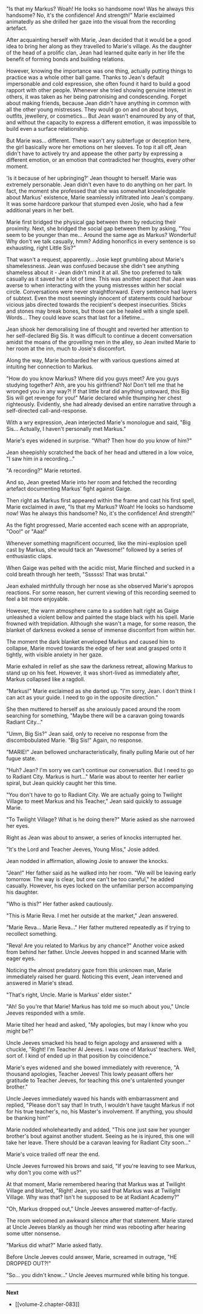 
"Is that my Markus? Woah! He looks so handsome now! Was he always this handsome? No, it's the confidence! And strength!" Marie exclaimed animatedly as she drilled her gaze into the visual from the recording artefact.

After acquainting herself with Marie, Jean decided that it would be a good idea to bring her along as they travelled to Marie's village. As the daughter of the head of a prolific clan, Jean had learned quite early in her life the benefit of forming bonds and building relations.

However, knowing the importance was one thing, actually putting things to practice was a whole other ball game. Thanks to Jean's default impersonable and cold expression, she often found it hard to build a good rapport with other people. Whenever she tried showing genuine interest in others, it was taken as her being patronising and condescending. Forget about making friends, because Jean didn't have anything in common with all the other young mistresses. They would go on and on about boys, outfits, jewellery, or cosmetics... But Jean wasn't enamoured by any of that, and without the capacity to express a different emotion, it was impossible to build even a surface relationship.

But Marie was... different. There wasn't any subterfuge or deception here, the girl basically wore her emotions on her sleeves. To top it all off, Jean didn't have to actively try and appease the other party by expressing a different emotion, or an emotion that contradicted her thoughts, every other moment.

'Is it because of her upbringing?' Jean thought to herself. Marie was extremely personable. Jean didn't even have to do anything on her part. In fact, the moment she professed that she was somewhat knowledgeable about Markus' existence, Marie seamlessly infiltrated into Jean's company. It was some hardcore parkour that stumped even Josie, who had a few additional years in her belt.

Marie first bridged the physical gap between them by reducing their proximity. Next, she bridged the social gap between them by asking, "You seem to be younger than me... Around the same age as Markus? Wonderful! Why don't we talk casually, hmm? Adding honorifics in every sentence is so exhausting, right Little Sis?"

That wasn't a request, apparently... Josie kept grumbling about Marie's shamelessness. Jean was confused because she didn't see anything shameless about it - Jean didn't mind it at all. She too preferred to talk casually as it saved her a lot of time. This was another aspect that Jean was averse to when interacting with the young mistresses within her social circle. Conversations were never straightforward. Every sentence had layers of subtext. Even the most seemingly innocent of statements could harbour vicious jabs directed towards the recipient's deepest insecurities. Sticks and stones may break bones, but those can be healed with a single spell. Words... They could leave scars that last for a lifetime...

Jean shook her demoralising line of thought and reverted her attention to her self-declared Big Sis. It was difficult to continue a decent conversation amidst the moans of the grovelling men in the alley, so Jean invited Marie to her room at the inn, much to Josie's discomfort.

Along the way, Marie bombarded her with various questions aimed at intuiting her connection to Markus.

"How do you know Markus? Where did you guys meet? Are you guys studying together? Ahh, are you his girlfriend? No! Don't tell me that he wronged you in any way?! If that little brat did anything untoward, this Big Sis will get revenge for you!" Marie declared while thumping her chest righteously. Evidently, she had already devised an entire narrative through a self-directed call-and-response.

With a wry expression, Jean interjected Marie's monologue and said, "Big Sis... Actually, I haven't personally met Markus."

Marie's eyes widened in surprise. "What? Then how do you know of him?"

Jean sheepishly scratched the back of her head and uttered in a low voice, "I saw him in a recording..."

"A recording?" Marie retorted.

And so, Jean greeted Marie into her room and fetched the recording artefact documenting Markus' fight against Gaige.

Then right as Markus first appeared within the frame and cast his first spell, Marie exclaimed in awe, "Is that my Markus? Woah! He looks so handsome now! Was he always this handsome? No, it's the confidence! And strength!"

As the fight progressed, Marie accented each scene with an appropriate, "Ooo!" or "Aaa!" 

Whenever something magnificent occurred, like the mini-explosion spell cast by Markus, she would tack an "Awesome!" followed by a series of enthusiastic claps. 

When Gaige was pelted with the acidic mist, Marie flinched and sucked in a cold breath through her teeth, "Ssssss! That was brutal."

Jean exhaled mirthfully through her nose as she observed Marie's apropos reactions. For some reason, her current viewing of this recording seemed to feel a bit more enjoyable.

However, the warm atmosphere came to a sudden halt right as Gaige unleashed a violent bellow and painted the stage black with his spell. Marie frowned with trepidation. Although she wasn't a mage, for some reason, the blanket of darkness evoked a sense of immense discomfort from within her.

The moment the dark blanket enveloped Markus and caused him to collapse, Marie moved towards the edge of her seat and grasped onto it tightly, with visible anxiety in her gaze.

Marie exhaled in relief as she saw the darkness retreat, allowing Markus to stand up on his feet. However, it was short-lived as immediately after, Markus collapsed like a ragdoll.

"Markus!" Marie exclaimed as she darted up. "I'm sorry, Jean. I don't think I can act as your guide. I need to go in the opposite direction."

She then muttered to herself as she anxiously paced around the room searching for something, "Maybe there will be a caravan going towards Radiant City..."

"Umm, Big Sis?" Jean said, only to receive no response from the discombobulated Marie. "Big Sis!" Again, no response.

"MARIE!" Jean bellowed uncharacteristically, finally pulling Marie out of her fugue state.

"Huh? Jean? I'm sorry we can't continue our conversation. But I need to go to Radiant City. Markus is hurt..." Marie was about to reenter her earlier spiral, but Jean quickly caught her this time.

"You don't have to go to Radiant City. We are actually going to Twilight Village to meet Markus and his Teacher," Jean said quickly to assuage Marie.

"To Twilight Village? What is he doing there?" Marie asked as she narrowed her eyes.

Right as Jean was about to answer, a series of knocks interrupted her.

"It's the Lord and Teacher Jeeves, Young Miss," Josie added.

Jean nodded in affirmation, allowing Josie to answer the knocks.

"Jean!" Her father said as he walked into her room. "We will be leaving early tomorrow. The way is clear, but one can't be too careful," he added casually. However, his eyes locked on the unfamiliar person accompanying his daughter.

"Who is this?" Her father asked cautiously.

"This is Marie Reva. I met her outside at the market," Jean answered.

"Marie Reva... Marie Reva..." Her father muttered repeatedly as if trying to recollect something.

"Reva! Are you related to Markus by any chance?" Another voice asked from behind her father. Uncle Jeeves hopped in and scanned Marie with eager eyes.

Noticing the almost predatory gaze from this unknown man, Marie immediately raised her guard. Noticing this event, Jean intervened and answered in Marie's stead.

"That's right, Uncle. Marie is Markus' elder sister."

"Ah! So you're that Marie! Markus has told me so much about you," Uncle Jeeves responded with a smile.

Marie tilted her head and asked, "My apologies, but may I know who you might be?"

Uncle Jeeves smacked his head to feign apology and answered with a chuckle, "Right! I'm Teacher Al Jeeves. I was one of Markus' teachers. Well, sort of. I kind of ended up in that position by coincidence."

Marie's eyes widened and she bowed immediately with reverence, "A thousand apologies, Teacher Jeeves! This lowly peasant offers her gratitude to Teacher Jeeves, for teaching this one's untalented younger brother."

Uncle Jeeves immediately waved his hands with embarrassment and replied, "Please don't say that! In truth, I wouldn't have taught Markus if not for his true teacher's, no, his Master's involvement. If anything, you should be thanking him!"

Marie nodded wholeheartedly and added, "This one just saw her younger brother's bout against another student. Seeing as he is injured, this one will take her leave. There should be a caravan leaving for Radiant City soon..."

Marie's voice trailed off near the end.

Uncle Jeeves furrowed his brows and said, "If you're leaving to see Markus, why don't you come with us?"

At that moment, Marie remembered hearing that Markus was at Twilight Village and blurted, "Right! Jean, you said that Markus was at Twilight Village. Why was that? Isn't he supposed to be at Radiant Academy?"

"Oh, Markus dropped out," Uncle Jeeves answered matter-of-factly.

The room welcomed an awkward silence after that statement. Marie stared at Uncle Jeeves blankly as though her mind was rebooting after hearing some utter nonsense.

"Markus did what?" Marie asked flatly.

Before Uncle Jeeves could answer, Marie, screamed in outrage, "HE DROPPED OUT?!"

"So... you didn't know..." Uncle Jeeves murmured while biting his tongue.

____

**Next**
* [[volume-2.chapter-083]]